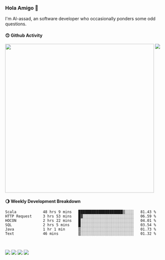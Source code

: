 ### Hola Amigo 🤣   

I'm Al-assad, an software developer who occasionally ponders some odd questions.  
 
#### 🙃 Github Activity 
<div>
  <img src="https://github-readme-stats.vercel.app/api?username=al-assad&show_icons=true" align="top" style="display: inline-block;" width="480"/>
  <img src="https://github-readme-stats.vercel.app/api/top-langs/?username=al-assad&hide=css,html&langs_count=8&layout=compact" align="top" style="display: inline-block;"/>
</div>

#### 🌖 Weekly Development Breakdown
<!--START_SECTION:waka-->

```text
Scala            48 hrs 9 mins   ████████████████████▒░░░░   81.43 %
HTTP Request     3 hrs 53 mins   █▓░░░░░░░░░░░░░░░░░░░░░░░   06.59 %
HOCON            2 hrs 22 mins   █░░░░░░░░░░░░░░░░░░░░░░░░   04.01 %
SQL              2 hrs 5 mins    █░░░░░░░░░░░░░░░░░░░░░░░░   03.54 %
Java             1 hr 1 min      ▒░░░░░░░░░░░░░░░░░░░░░░░░   01.73 %
Text             46 mins         ▒░░░░░░░░░░░░░░░░░░░░░░░░   01.32 %
```

<!--END_SECTION:waka-->

<br>

<a href="https://twitter.com/Alassad_dev"><img src="https://img.shields.io/badge/Twitter-@Alassad__dev-blue?style=flat&logo=twitter" /></a>
<a href="https://t.me/alassad_dev"><img src="https://img.shields.io/badge/Telegram-@alassad__dev-orange?style=flat&logo=telegram" /></a>
<a href="https://assad.notion.site"><img src="https://img.shields.io/badge/Notion-Al--assad's_Blog-red?style=flat&logo=notion" /></a>
<a href="https://assad.notion.site/Notes-0dbfb98e35034fd5ba4a21cea8006145"><img src="https://img.shields.io/badge/Notion-Al--assad's_Note-yellow?style=flat&logo=notion" /></a>

